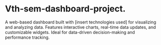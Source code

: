 # Vth-sem-dashboard-project.
A web-based dashboard built with [insert technologies used] for visualizing and analyzing data. Features interactive charts, real-time data updates, and customizable widgets. Ideal for data-driven decision-making and performance tracking.
